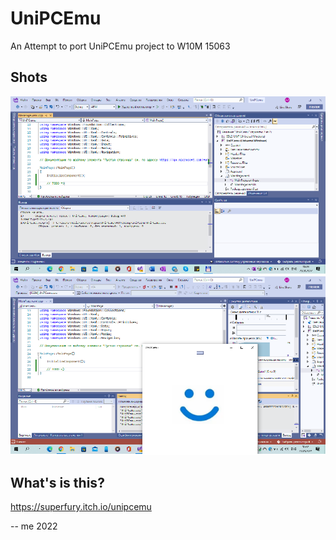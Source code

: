 # UniPCEmu

An Attempt to port UniPCEmu project to W10M 15063 

## Shots
![shot1](Images/shot1.png)
![shot2](Images/shot2.png)

## What's is this?
https://superfury.itch.io/unipcemu

-- me 2022
